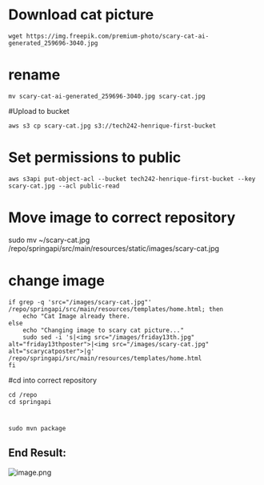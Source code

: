 # Download cat picture

`wget https://img.freepik.com/premium-photo/scary-cat-ai-generated_259696-3040.jpg`

# rename

`mv scary-cat-ai-generated_259696-3040.jpg scary-cat.jpg`

#Upload to bucket

`aws s3 cp scary-cat.jpg s3://tech242-henrique-first-bucket`

# Set permissions to public 

`aws s3api put-object-acl --bucket tech242-henrique-first-bucket --key scary-cat.jpg --acl public-read`

# Move image to correct repository

sudo mv ~/scary-cat.jpg /repo/springapi/src/main/resources/static/images/scary-cat.jpg


# change image
```
if grep -q 'src="/images/scary-cat.jpg"' /repo/springapi/src/main/resources/templates/home.html; then
	echo "Cat Image already there.
else
	echo "Changing image to scary cat picture..."
	sudo sed -i 's|<img src="/images/friday13th.jpg" alt="friday13thposter">|<img src="/images/scary-cat.jpg" alt="scarycatposter">|g' /repo/springapi/src/main/resources/templates/home.html
fi
```

#cd into correct repository
```
cd /repo
cd springapi
```
#
`sudo mvn package`


## End Result:

![image.png](image.png)